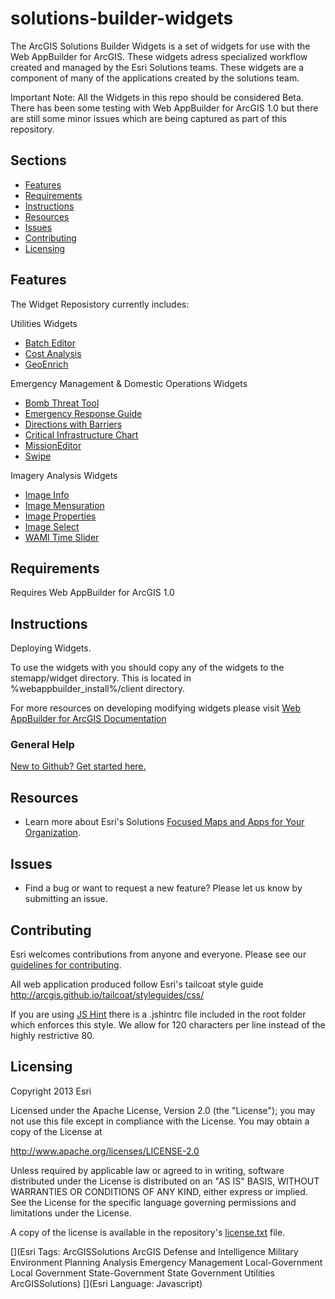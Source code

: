 # solutions-builder-widgets
The ArcGIS Solutions Builder Widgets is a set of widgets for use with the Web AppBuilder for ArcGIS. These widgets adress specialized workflow created and managed by the Esri Solutions teams. These widgets are a component of many of the applications created by the solutions team.

Important Note: All the Widgets in this repo should be considered Beta. There has been some testing with Web AppBuilder for ArcGIS 1.0 but there are still some minor issues which are being captured as part of this repository.
## Sections

* [Features](#features)
* [Requirements](#requirements)
* [Instructions](#instructions)
* [Resources](#resources)
* [Issues](#issues)
* [Contributing](#contributing)
* [Licensing](#licensing)

## Features
The Widget Reposistory currently includes:

Utilities Widgets

* [Batch Editor](./BatchEditor/README.md)
* [Cost Analysis](./CostAnalysis/README.md)
* [GeoEnrich](./GeoEnrich/README.md)

Emergency Management & Domestic Operations Widgets

* [Bomb Threat Tool](./BombThreat/README.md)
* [Emergency Response Guide](./ERG/README.md)
* [Directions with Barriers](./DirectionsWithBarriers/README.md)
* [Critical Infrastructure Chart](./CI_KR_Chart/README.md)
* [MissionEditor](./MissionEditor/README.md)
* [Swipe](./Swipe/README.md)

Imagery Analysis Widgets

* [Image Info](./ImageInfo/README.md)
* [Image Mensuration](./ImageMensuration/README.md)
* [Image Properties](./ImageProperties/README.md)
* [Image Select](./ImageSelect/README.md)
* [WAMI Time Slider](./WAMITimeSlider/README.md)

## Requirements
Requires Web AppBuilder for ArcGIS 1.0

## Instructions
Deploying Widgets.

To use the widgets with you should copy any of the widgets to the stemapp/widget directory. This is located in %webappbuilder_install%/client directory. 

For more resources on developing modifying widgets please visit
[Web AppBuilder for ArcGIS Documentation](http://doc.arcgis.com/en/web-appbuilder/)

### General Help
[New to Github? Get started here.](http://htmlpreview.github.com/?https://github.com/Esri/esri.github.com/blob/master/help/esri-getting-to-know-github.html)


## Resources

* Learn more about Esri's Solutions [Focused Maps and Apps for Your Organization](http://solutions.arcgis.com/).

## Issues

* Find a bug or want to request a new feature?  Please let us know by submitting an issue.

## Contributing

Esri welcomes contributions from anyone and everyone. Please see our [guidelines for contributing](https://github.com/esri/contributing).

All web application produced follow Esri's tailcoat style guide
http://arcgis.github.io/tailcoat/styleguides/css/

If you are using [JS Hint](http://http://www.jshint.com/) there is a .jshintrc file included in the root folder which enforces this style.
We allow for 120 characters per line instead of the highly restrictive 80.

## Licensing

Copyright 2013 Esri

Licensed under the Apache License, Version 2.0 (the "License");
you may not use this file except in compliance with the License.
You may obtain a copy of the License at

   http://www.apache.org/licenses/LICENSE-2.0

Unless required by applicable law or agreed to in writing, software
distributed under the License is distributed on an "AS IS" BASIS,
WITHOUT WARRANTIES OR CONDITIONS OF ANY KIND, either express or implied.
See the License for the specific language governing permissions and
limitations under the License.

A copy of the license is available in the repository's
[license.txt](license.txt) file.

[](Esri Tags: ArcGISSolutions ArcGIS Defense and Intelligence Military Environment Planning Analysis Emergency Management Local-Government Local Government State-Government State Government Utilities ArcGISSolutions)
[](Esri Language: Javascript)
